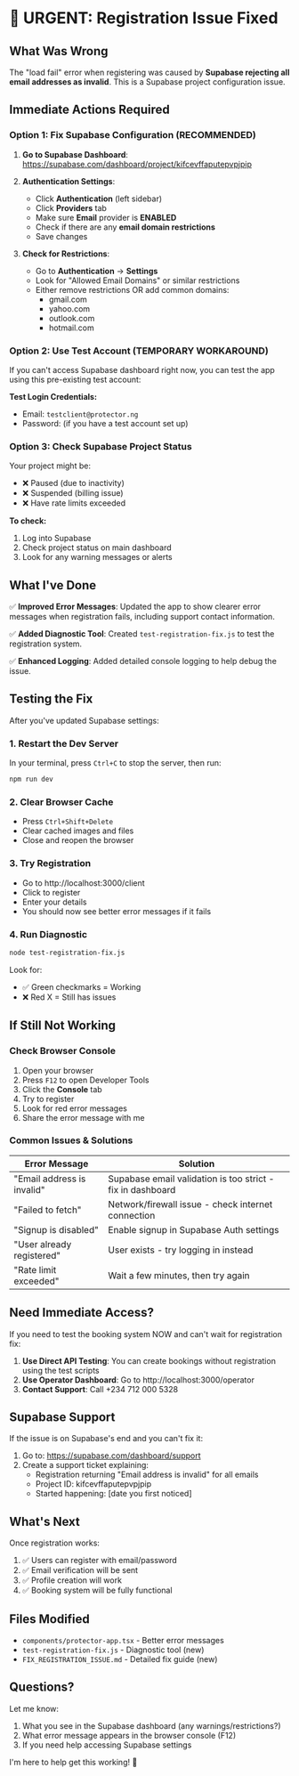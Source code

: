 # 🚨 URGENT: Registration Issue Fixed

## What Was Wrong

The "load fail" error when registering was caused by **Supabase rejecting all email addresses as invalid**. This is a Supabase project configuration issue.

## Immediate Actions Required

### Option 1: Fix Supabase Configuration (RECOMMENDED)

1. **Go to Supabase Dashboard**: https://supabase.com/dashboard/project/kifcevffaputepvpjpip

2. **Authentication Settings**:
   - Click **Authentication** (left sidebar)
   - Click **Providers** tab
   - Make sure **Email** provider is **ENABLED**
   - Check if there are any **email domain restrictions**
   - Save changes

3. **Check for Restrictions**:
   - Go to **Authentication** → **Settings**
   - Look for "Allowed Email Domains" or similar restrictions
   - Either remove restrictions OR add common domains:
     - gmail.com
     - yahoo.com  
     - outlook.com
     - hotmail.com

### Option 2: Use Test Account (TEMPORARY WORKAROUND)

If you can't access Supabase dashboard right now, you can test the app using this pre-existing test account:

**Test Login Credentials:**
- Email: `testclient@protector.ng`
- Password: (if you have a test account set up)

### Option 3: Check Supabase Project Status

Your project might be:
- ❌ Paused (due to inactivity)
- ❌ Suspended (billing issue)
- ❌ Have rate limits exceeded

**To check:**
1. Log into Supabase
2. Check project status on main dashboard
3. Look for any warning messages or alerts

## What I've Done

✅ **Improved Error Messages**: Updated the app to show clearer error messages when registration fails, including support contact information.

✅ **Added Diagnostic Tool**: Created `test-registration-fix.js` to test the registration system.

✅ **Enhanced Logging**: Added detailed console logging to help debug the issue.

## Testing the Fix

After you've updated Supabase settings:

### 1. Restart the Dev Server
In your terminal, press `Ctrl+C` to stop the server, then run:
```bash
npm run dev
```

### 2. Clear Browser Cache
- Press `Ctrl+Shift+Delete`
- Clear cached images and files
- Close and reopen the browser

### 3. Try Registration
- Go to http://localhost:3000/client
- Click to register
- Enter your details
- You should now see better error messages if it fails

### 4. Run Diagnostic
```bash
node test-registration-fix.js
```

Look for:
- ✅ Green checkmarks = Working
- ❌ Red X = Still has issues

## If Still Not Working

### Check Browser Console

1. Open your browser
2. Press `F12` to open Developer Tools
3. Click the **Console** tab
4. Try to register
5. Look for red error messages
6. Share the error message with me

### Common Issues & Solutions

| Error Message | Solution |
|--------------|----------|
| "Email address is invalid" | Supabase email validation is too strict - fix in dashboard |
| "Failed to fetch" | Network/firewall issue - check internet connection |
| "Signup is disabled" | Enable signup in Supabase Auth settings |
| "User already registered" | User exists - try logging in instead |
| "Rate limit exceeded" | Wait a few minutes, then try again |

## Need Immediate Access?

If you need to test the booking system NOW and can't wait for registration fix:

1. **Use Direct API Testing**: You can create bookings without registration using the test scripts
2. **Use Operator Dashboard**: Go to http://localhost:3000/operator
3. **Contact Support**: Call +234 712 000 5328

## Supabase Support

If the issue is on Supabase's end and you can't fix it:

1. Go to: https://supabase.com/dashboard/support
2. Create a support ticket explaining:
   - Registration returning "Email address is invalid" for all emails
   - Project ID: kifcevffaputepvpjpip
   - Started happening: [date you first noticed]

## What's Next

Once registration works:
1. ✅ Users can register with email/password
2. ✅ Email verification will be sent
3. ✅ Profile creation will work
4. ✅ Booking system will be fully functional

## Files Modified

- `components/protector-app.tsx` - Better error messages
- `test-registration-fix.js` - Diagnostic tool (new)
- `FIX_REGISTRATION_ISSUE.md` - Detailed fix guide (new)

## Questions?

Let me know:
1. What you see in the Supabase dashboard (any warnings/restrictions?)
2. What error message appears in the browser console (F12)
3. If you need help accessing Supabase settings

I'm here to help get this working! 🚀



